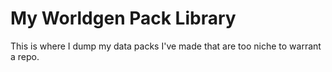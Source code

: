# My Worldgen Pack Library
 This is where I dump my data packs I've made that are too niche to warrant a repo.
